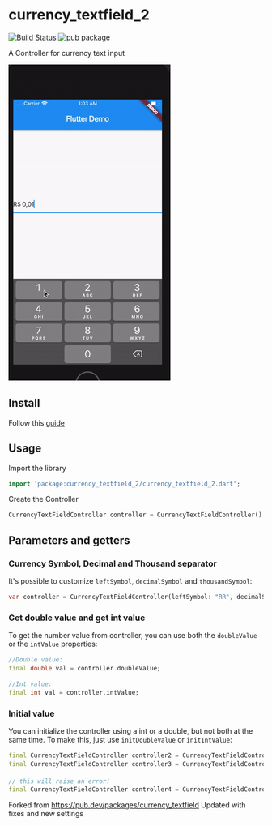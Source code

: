 # currency_textfield_2
[![Build Status](https://img.shields.io/cirrus/github/Macacoazul01/currency_textfield_2)](https://cirrus-ci.com/github/Macacoazul01/currency_textfield_2/master)
[![pub package](https://img.shields.io/pub/v/currency_textfield_2.svg)](https://pub.dev/packages/currency_textfield_2)

A Controller for currency text input

![sample](doc/gif.gif)

## Install

Follow this [guide](https://pub.dev/packages/currency_textfield_2/install) 

## Usage

Import the library

```dart
import 'package:currency_textfield_2/currency_textfield_2.dart';
```

Create the Controller
```dart
CurrencyTextFieldController controller = CurrencyTextFieldController()
```

## Parameters and getters


### Currency Symbol, Decimal and Thousand separator

It's possible to customize `leftSymbol`, `decimalSymbol` and `thousandSymbol`:

```dart
var controller = CurrencyTextFieldController(leftSymbol: "RR", decimalSymbol: ".", thousandSymbol: ",");
```

### Get double value and get int value

To get the number value from controller, you can use both the `doubleValue` or the `intValue` properties:

```dart
//Double value:
final double val = controller.doubleValue;
```

```dart
//Int value:
final int val = controller.intValue;
```

### Initial value

You can initialize the controller using a int or a double, but not both at the same time.
To make this, just use `initDoubleValue` or `initIntValue`:

```dart
final CurrencyTextFieldController controller2 = CurrencyTextFieldController(initDoubleValue: 10);
final CurrencyTextFieldController controller3 = CurrencyTextFieldController(initIntValue: 1000);

// this will raise an error!
final CurrencyTextFieldController controller4 = CurrencyTextFieldController(initIntValue: 1000,initDoubleValue: 10);
```

Forked from https://pub.dev/packages/currency_textfield
Updated with fixes and new settings